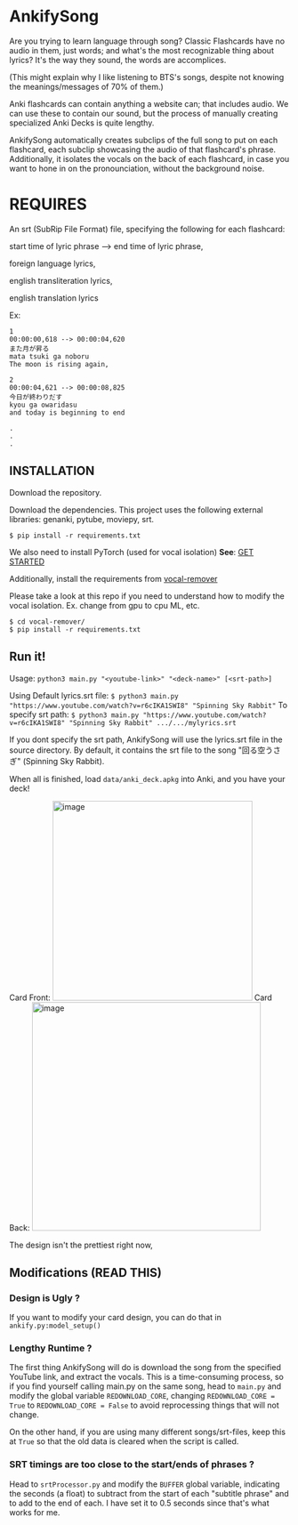 # AnkifySong
Are you trying to learn language through song?
Classic Flashcards have no audio in them, just words; and what's the most recognizable thing about lyrics?
It's the way they sound, the words are accomplices.

(This might explain why I like listening to BTS's songs, despite not knowing the meanings/messages of 70% of them.)

Anki flashcards can contain anything a website can; that includes audio.
We can use these to contain our sound, but the process of manually creating specialized Anki Decks is quite lengthy.

AnkifySong automatically creates subclips of the full song to put on each flashcard, each subclip showcasing the audio of that flashcard's phrase.
Additionally, it isolates the vocals on the back of each flashcard, in case you want to hone in on the pronounciation, without the background noise.

# REQUIRES
An srt (SubRip File Format) file, specifying the following for each flashcard:


start time of lyric phrase --> end time of lyric phrase,

foreign language lyrics,

english transliteration lyrics,

english translation lyrics


Ex:
```
1
00:00:00,618 --> 00:00:04,620
また月が昇る
mata tsuki ga noboru
The moon is rising again,

2
00:00:04,621 --> 00:00:08,825
今日が終わりだす
kyou ga owaridasu
and today is beginning to end

.
.
.
```

## INSTALLATION
Download the repository.

Download the dependencies.
This project uses the following external libraries: genanki, pytube, moviepy, srt.
```
$ pip install -r requirements.txt
```

We also need to install PyTorch (used for vocal isolation)
**See**: [GET STARTED](https://pytorch.org/get-started/locally/)

Additionally, install the requirements from [vocal-remover](https://github.com/tsurumeso/vocal-remover/blob/develop/README.md)

Please take a look at this repo if you need to understand how to modify the vocal isolation. Ex. change from gpu to cpu ML, etc.
```
$ cd vocal-remover/
$ pip install -r requirements.txt
```

## Run it!
Usage: `python3 main.py "<youtube-link>" "<deck-name>" [<srt-path>]`

Using Default lyrics.srt file:
`$ python3 main.py "https://www.youtube.com/watch?v=r6cIKA1SWI8" "Spinning Sky Rabbit"`
To specify srt path:
`$ python3 main.py "https://www.youtube.com/watch?v=r6cIKA1SWI8" "Spinning Sky Rabbit" .../.../mylyrics.srt`

If you dont specify the srt path, AnkifySong will use the lyrics.srt file in the source directory. By default, it contains the srt file to the song "回る空うさぎ" (Spinning Sky Rabbit).

When all is finished, load `data/anki_deck.apkg` into Anki, and you have your deck!

Card Front:
<img width="359" alt="image" src="https://user-images.githubusercontent.com/55062649/209429700-a85522e6-cfc4-4a08-804d-3739071e1cd9.png">
Card Back:
<img width="411" alt="image" src="https://user-images.githubusercontent.com/55062649/209429767-b68639e6-3897-407e-bcce-9ea6830566c6.png">

The design isn't the prettiest right now,

## Modifications (READ THIS)

### Design is Ugly ?
If you want to modify your card design, you can do that in `ankify.py:model_setup()`

### Lengthy Runtime ?
The first thing AnkifySong will do is download the song from the specified YouTube link, and extract the vocals. This is a time-consuming process, so if you find yourself calling main.py on the same song, head to `main.py` and modify the global variable `REDOWNLOAD_CORE`,
changing `REDOWNLOAD_CORE = True` to `REDOWNLOAD_CORE = False` to avoid reprocessing things that will not change.

On the other hand, if you are using many different songs/srt-files, keep this at `True` so that the old data is cleared when the script is called.

### SRT timings are too close to the start/ends of phrases ?
Head to `srtProcessor.py` and modify the `BUFFER` global variable, indicating the seconds (a float) to subtract from the start of each "subtitle phrase" and to add to the end of each.
I have set it to 0.5 seconds since that's what works for me.













